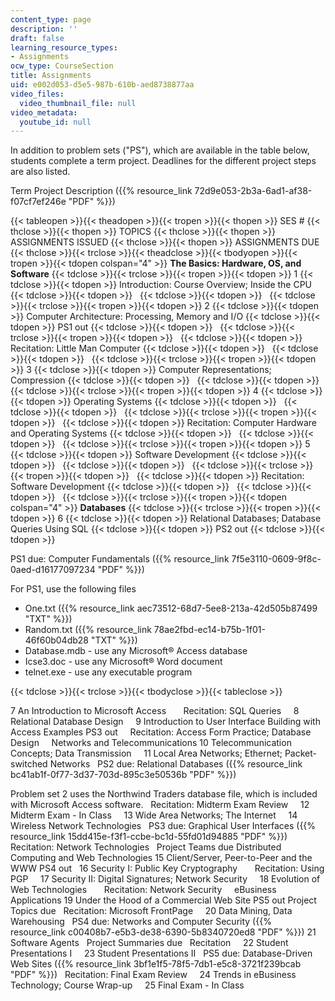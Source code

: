 ```yaml
---
content_type: page
description: ''
draft: false
learning_resource_types:
- Assignments
ocw_type: CourseSection
title: Assignments
uid: e002d053-d5e5-987b-610b-aed8738877aa
video_files:
  video_thumbnail_file: null
video_metadata:
  youtube_id: null
---
```

In addition to problem sets ("PS"), which are available in the table below, students complete a term project. Deadlines for the different project steps are also listed.

Term Project Description ({{% resource_link 72d9e053-2b3a-6ad1-af38-f07cf7ef246e "PDF" %}})

{{< tableopen >}}{{< theadopen >}}{{< tropen >}}{{< thopen >}}
SES #
{{< thclose >}}{{< thopen >}}
TOPICS
{{< thclose >}}{{< thopen >}}
ASSIGNMENTS ISSUED
{{< thclose >}}{{< thopen >}}
ASSIGNMENTS DUE
{{< thclose >}}{{< trclose >}}{{< theadclose >}}{{< tbodyopen >}}{{< tropen >}}{{< tdopen colspan="4" >}}
**The Basics: Hardware, OS, and Software**
{{< tdclose >}}{{< trclose >}}{{< tropen >}}{{< tdopen >}}
1
{{< tdclose >}}{{< tdopen >}}
Introduction: Course Overview; Inside the CPU
{{< tdclose >}}{{< tdopen >}}
 
{{< tdclose >}}{{< tdopen >}}
 
{{< tdclose >}}{{< trclose >}}{{< tropen >}}{{< tdopen >}}
2
{{< tdclose >}}{{< tdopen >}}
Computer Architecture: Processing, Memory and I/O
{{< tdclose >}}{{< tdopen >}}
PS1 out
{{< tdclose >}}{{< tdopen >}}
 
{{< tdclose >}}{{< trclose >}}{{< tropen >}}{{< tdopen >}}
 
{{< tdclose >}}{{< tdopen >}}
Recitation: Little Man Computer
{{< tdclose >}}{{< tdopen >}}
 
{{< tdclose >}}{{< tdopen >}}
 
{{< tdclose >}}{{< trclose >}}{{< tropen >}}{{< tdopen >}}
3
{{< tdclose >}}{{< tdopen >}}
Computer Representations; Compression
{{< tdclose >}}{{< tdopen >}}
 
{{< tdclose >}}{{< tdopen >}}
 
{{< tdclose >}}{{< trclose >}}{{< tropen >}}{{< tdopen >}}
4
{{< tdclose >}}{{< tdopen >}}
Operating Systems
{{< tdclose >}}{{< tdopen >}}
 
{{< tdclose >}}{{< tdopen >}}
 
{{< tdclose >}}{{< trclose >}}{{< tropen >}}{{< tdopen >}}
 
{{< tdclose >}}{{< tdopen >}}
Recitation: Computer Hardware and Operating Systems
{{< tdclose >}}{{< tdopen >}}
 
{{< tdclose >}}{{< tdopen >}}
 
{{< tdclose >}}{{< trclose >}}{{< tropen >}}{{< tdopen >}}
5
{{< tdclose >}}{{< tdopen >}}
Software Development
{{< tdclose >}}{{< tdopen >}}
 
{{< tdclose >}}{{< tdopen >}}
 
{{< tdclose >}}{{< trclose >}}{{< tropen >}}{{< tdopen >}}
 
{{< tdclose >}}{{< tdopen >}}
Recitation: Software Development
{{< tdclose >}}{{< tdopen >}}
 
{{< tdclose >}}{{< tdopen >}}
 
{{< tdclose >}}{{< trclose >}}{{< tropen >}}{{< tdopen colspan="4" >}}
**Databases**
{{< tdclose >}}{{< trclose >}}{{< tropen >}}{{< tdopen >}}
6
{{< tdclose >}}{{< tdopen >}}
Relational Databases; Database Queries Using SQL
{{< tdclose >}}{{< tdopen >}}
PS2 out
{{< tdclose >}}{{< tdopen >}}

PS1 due: Computer Fundamentals ({{% resource_link 7f5e3110-0609-9f8c-0aed-d16177097234 "PDF" %}})

For PS1, use the following files

- One.txt ({{% resource_link aec73512-68d7-5ee8-213a-42d505b87499 "TXT" %}})
- Random.txt ({{% resource_link 78ae2fbd-ec14-b75b-1f01-46f60b04db28 "TXT" %}})
- Database.mdb - use any Microsoft® Access database
- Icse3.doc - use any Microsoft® Word document
- telnet.exe - use any executable program

{{< tdclose >}}{{< trclose >}}{{< tbodyclose >}}{{< tableclose >}}

7 An Introduction to Microsoft Access       Recitation: SQL Queries     8 Relational Database Design     9 Introduction to User Interface Building with Access Examples PS3 out     Recitation: Access Form Practice; Database Design     Networks and Telecommunications 10 Telecommunication Concepts; Data Transmission     11 Local Area Networks; Ethernet; Packet-switched Networks   PS2 due: Relational Databases ({{% resource_link bc41ab1f-0f77-3d37-703d-895c3e50536b "PDF" %}})

Problem set 2 uses the Northwind Traders database file, which is included with Microsoft Access software.   Recitation: Midterm Exam Review     12 Midterm Exam - In Class     13 Wide Area Networks; The Internet     14 Wireless Network Technologies   PS3 due: Graphical User Interfaces ({{% resource_link 15dd415e-f3f1-ccbe-bc1d-55fd01d94885 "PDF" %}})   Recitation: Network Technologies   Project Teams due Distributed Computing and Web Technologies 15 Client/Server, Peer-to-Peer and the WWW PS4 out   16 Security I: Public Key Cryptography       Recitation: Using PGP     17 Security II: Digital Signatures; Network Security     18 Evolution of Web Technologies       Recitation: Network Security     eBusiness Applications 19 Under the Hood of a Commercial Web Site PS5 out Project Topics due   Recitation: Microsoft FrontPage     20 Data Mining, Data Warehousing   PS4 due: Networks and Computer Security ({{% resource_link c00408b7-e5b3-de38-6390-5b8340720ed8 "PDF" %}}) 21 Software Agents   Project Summaries due   Recitation     22 Student Presentations I     23 Student Presentations II   PS5 due: Database-Driven Web Sites ({{% resource_link 3bf1e1f5-78f5-7db1-e5c8-3721f239bcab "PDF" %}})   Recitation: Final Exam Review     24 Trends in eBusiness Technology; Course Wrap-up     25 Final Exam - In Class